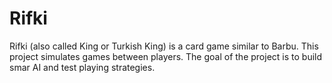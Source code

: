 # Rifki
Rifki (also called King or Turkish King) is a card game similar to Barbu. This project simulates games between players. The goal of the project is to build smar AI and test playing strategies.
